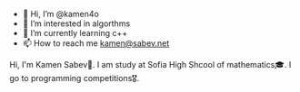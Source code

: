 - 👋 Hi, I’m @kamen4o
- 👀 I’m interested in algorthms
- 🌱 I’m currently learning c++
- 📫 How to reach me kamen@sabev.net

Hi, I'm Kamen Sabev👋.
I am study at Sofia High Shcool of mathematics🎓.
I go to programming competitions🎖.
